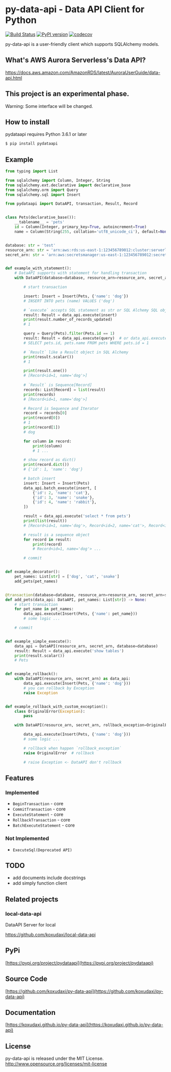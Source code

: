 # py-data-api - Data API Client for Python

[![Build Status](https://travis-ci.org/koxudaxi/py-data-api.svg?branch=master)](https://travis-ci.org/koxudaxi/py-data-api)
[![PyPI version](https://badge.fury.io/py/pydataapi.svg)](https://badge.fury.io/py/pydataapi)
[![codecov](https://codecov.io/gh/koxudaxi/py-data-api/branch/master/graph/badge.svg)](https://codecov.io/gh/koxudaxi/py-data-api)

py-data-api is a user-friendly client which supports SQLAlchemy models.

## What's AWS Aurora Serverless's Data API?
https://docs.aws.amazon.com/AmazonRDS/latest/AuroraUserGuide/data-api.html

## This project is an experimental phase.
Warning: Some interface will be changed.

## How to install
pydataapi requires Python 3.6.1 or later 
```bash
$ pip install pydataapi
```

## Example

```python
from typing import List

from sqlalchemy import Column, Integer, String
from sqlalchemy.ext.declarative import declarative_base
from sqlalchemy.orm import Query
from sqlalchemy.sql import Insert

from pydataapi import DataAPI, transaction, Result, Record


class Pets(declarative_base()):
    __tablename__ = 'pets'
    id = Column(Integer, primary_key=True, autoincrement=True)
    name = Column(String(255, collation='utf8_unicode_ci'), default=None)


database: str = 'test'
resource_arn: str = 'arn:aws:rds:us-east-1:123456789012:cluster:serverless-test-1'
secret_arn: str = 'arn:aws:secretsmanager:us-east-1:123456789012:secret:serverless-test1'


def example_with_statement():
    # DataAPI supports with statement for handling transaction
    with DataAPI(database=database, resource_arn=resource_arn, secret_arn=secret_arn) as data_api:

        # start transaction

        insert: Insert = Insert(Pets, {'name': 'dog'})
        # INSERT INTO pets (name) VALUES ('dog')

        # `execute` accepts SQL statement as str or SQL Alchemy SQL objects
        result: Result = data_api.execute(insert)
        print(result.number_of_records_updated)
        # 1

        query = Query(Pets).filter(Pets.id == 1)
        result: Result = data_api.execute(query)  # or data_api.execute('select id, name from pets')
        # SELECT pets.id, pets.name FROM pets WHERE pets.id = 1

        # `Result` like a Result object in SQL Alchemy
        print(result.scalar())
        # 1

        print(result.one())
        # [Record<id=1, name='dog'>]
  
        # `Result` is Sequence[Record]
        records: List[Record] = list(result)
        print(records)
        # [Record<id=1, name='dog'>]

        # Record is Sequence and Iterator
        record = records[0]
        print(record[0])
        # 1
        print(record[1])
        # dog

        for column in record:
            print(column)
            # 1 ...

        # show record as dict()
        print(record.dict())
        # {'id': 1, 'name': 'dog'}

        # batch insert
        insert: Insert = Insert(Pets)
        data_api.batch_execute(insert, [
            {'id': 2, 'name': 'cat'},
            {'id': 3, 'name': 'snake'},
            {'id': 4, 'name': 'rabbit'},
        ])

        result = data_api.execute('select * from pets')
        print(list(result))
        # [Record<id=1, name='dog'>, Record<id=2, name='cat'>, Record<id=3, name='snake'>, Record<id=4, name='rabbit'>]

        # result is a sequence object
        for record in result:
            print(record)
            # Record<id=1, name='dog'> ...

        # commit


def example_decorator():
    pet_names: List[str] = ['dog', 'cat', 'snake']
    add_pets(pet_names)


@transaction(database=database, resource_arn=resource_arn, secret_arn=secret_arn)
def add_pets(data_api: DataAPI, pet_names: List[str]) -> None:
    # start transaction
    for pet_name in pet_names:
        data_api.execute(Insert(Pets, {'name': pet_name}))
        # some logic ...

    # commit


def example_simple_execute():
    data_api = DataAPI(resource_arn, secret_arn, database=database)
    result: Result = data_api.execute('show tables')
    print(result.scalar())
    # Pets


def example_rollback():
    with DataAPI(resource_arn, secret_arn) as data_api:
        data_api.execute(Insert(Pets, {'name': 'dog'}))
        # you can rollback by Exception
        raise Exception


def example_rollback_with_custom_exception():
    class OriginalError(Exception):
        pass

    with DataAPI(resource_arn, secret_arn, rollback_exception=OriginalError) as data_api:

        data_api.execute(Insert(Pets, {'name': 'dog'}))
        # some logic ...

        # rollback when happen `rollback_exception`
        raise OriginalError  # rollback

        # raise Exception <- DataAPI don't rollback
```

## 
## Features
### Implemented
- `BeginTransaction`  - core  
- `CommitTransaction` - core 
- `ExecuteStatement` - core 
- `RollbackTransaction` - core
- `BatchExecuteStatement` - core

### Not Implemented

- `ExecuteSql(Deprecated API)`


## TODO
- add documents include docstrings
- add simply function client

## Related projects
### local-data-api

DataAPI Server for local 

https://github.com/koxudaxi/local-data-api

## PyPi 

[https://pypi.org/project/pydataapi](https://pypi.org/project/pydataapi)

## Source Code

[https://github.com/koxudaxi/py-data-api](https://github.com/koxudaxi/py-data-api)

## Documentation

[https://koxudaxi.github.io/py-data-api](https://koxudaxi.github.io/py-data-api)

## License

py-data-api is released under the MIT License. http://www.opensource.org/licenses/mit-license
